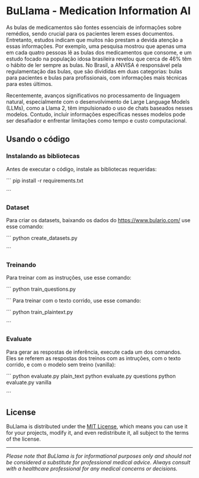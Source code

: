 # BuLlama - Medication Information AI

As bulas de medicamentos são fontes essenciais de informações sobre remédios, sendo crucial para os pacientes lerem esses documentos. Entretanto, estudos indicam que muitos não prestam a devida atenção a essas informações. Por exemplo, uma pesquisa mostrou que apenas uma em cada quatro pessoas lê as bulas dos medicamentos que consome, e um estudo focado na população idosa brasileira revelou que cerca de 46% têm o hábito de ler sempre as bulas. No Brasil, a ANVISA é responsável pela regulamentação das bulas, que são divididas em duas categorias: bulas para pacientes e bulas para profissionais, com informações mais técnicas para estes últimos.

Recentemente, avanços significativos no processamento de linguagem natural, especialmente com o desenvolvimento de Large Language Models (LLMs), como a Llama 2, têm impulsionado o uso de chats baseados nesses modelos. Contudo, incluir informações específicas nesses modelos pode ser desafiador e enfrentar limitações como tempo e custo computacional.


## Usando o código


### Instalando as bibliotecas

Antes de executar o código, instale as bibliotecas requeridas:

´´´
 pip install -r requirements.txt

´´´

### Dataset

Para criar os datasets, baixando os dados do https://www.bulario.com/ use esse comando:

´´´
python create_datasets.py

´´´

### Treinando

Para treinar com as instruções, use esse comando:

´´´
python train_questions.py

´´´
Para treinar com o texto corrido, use esse comando:

´´´
python train_plaintext.py

´´´

### Evaluate

Para gerar as respostas de inferência, execute cada um dos comandos. Eles se referem as respostas dos treinos com as intruções, com o texto corrido, e com o modelo sem treino (vanilla):

´´´
python evaluate.py plain_text
python evaluate.py questions
python evaluate.py vanilla

´´´


## License

BuLlama is distributed under the [MIT License](LICENSE), which means you can use it for your projects, modify it, and even redistribute it, all subject to the terms of the license.

---

*Please note that BuLlama is for informational purposes only and should not be considered a substitute for professional medical advice. Always consult with a healthcare professional for any medical concerns or decisions.*